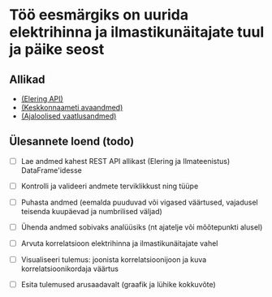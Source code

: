 # Töö eesmärgiks on uurida elektrihinna ja ilmastikunäitajate tuul ja päike seost

## Allikad

- [(Elering API)](https://dashboard.elering.ee/assets/api-doc.html)
- [(Keskkonnaameti avaandmed)](https://keskkonnaportaal.ee/et/avaandmed)
- [(Ajaloolised vaatlusandmed)](https://www.ilmateenistus.ee/kliima/ajaloolised-ilmaandmed/)

## Ülesannete loend (todo)

- [ ] Lae andmed kahest REST API allikast (Elering ja Ilmateenistus) DataFrame'idesse
- [ ] Kontrolli ja valideeri andmete terviklikkust ning tüüpe
- [ ] Puhasta andmed (eemalda puuduvad või vigased väärtused, vajadusel teisenda kuupäevad ja numbrilised väljad)
- [ ] Ühenda andmed sobivaks analüüsiks (nt ajatelje või mõõtepunkti alusel)
- [ ] Arvuta korrelatsioon elektrihinna ja ilmastikunäitajate vahel
- [ ] Visualiseeri tulemus: joonista korrelatsioonijoon ja kuva korrelatsioonikordaja väärtus
- [ ] Esita tulemused arusaadavalt (graafik ja lühike kokkuvõte)

